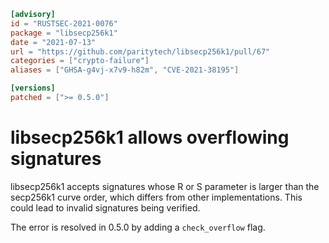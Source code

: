 ```toml
[advisory]
id = "RUSTSEC-2021-0076"
package = "libsecp256k1"
date = "2021-07-13"
url = "https://github.com/paritytech/libsecp256k1/pull/67"
categories = ["crypto-failure"]
aliases = ["GHSA-g4vj-x7v9-h82m", "CVE-2021-38195"]

[versions]
patched = [">= 0.5.0"]
```

# libsecp256k1 allows overflowing signatures

libsecp256k1 accepts signatures whose R or S parameter is larger than the
secp256k1 curve order, which differs from other implementations. This could
lead to invalid signatures being verified.

The error is resolved in 0.5.0 by adding a `check_overflow` flag.
